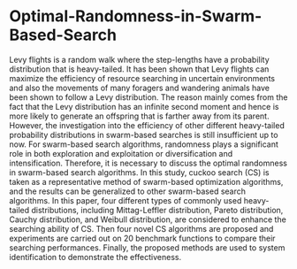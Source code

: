 # Optimal-Randomness-in-Swarm-Based-Search
Levy flights is a random walk where the step-lengths have a probability distribution that is heavy-tailed. It has been shown that Levy flights can maximize the efficiency of resource searching in uncertain environments and also the movements of many foragers and wandering animals have been shown to follow a Levy distribution. The reason mainly comes from the fact that the Levy distribution has an infinite second moment and hence is more likely to generate an offspring that is farther away from its parent.  However, the investigation into the efficiency of other different heavy-tailed probability distributions in swarm-based searches is still insufficient up to now. For swarm-based search algorithms, randomness plays a significant role in both exploration and exploitation or diversification and intensification. Therefore, it is necessary to discuss the optimal randomness in swarm-based search algorithms.  In this study, cuckoo search (CS) is taken as a representative method of swarm-based optimization algorithms, and the results can be generalized to other swarm-based search algorithms. In this paper, four different types of commonly used heavy-tailed distributions, including Mittag-Leffler distribution, Pareto distribution, Cauchy distribution, and Weibull distribution, are considered to enhance the searching ability of CS. Then four novel CS algorithms are proposed and experiments are carried out on 20 benchmark functions to compare their searching performances. Finally, the proposed methods are used to system identification to demonstrate the effectiveness.
